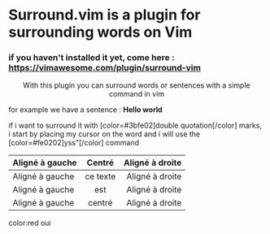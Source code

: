 # Surround.vim is a plugin for surrounding words on Vim

### if you haven't installed it yet, come here : https://vimawesome.com/plugin/surround-vim

<p style="text-align:center">With this plugin you can surround words or sentences with a simple command in vim</p>

for example we have a sentence : **Hello world** 

if i want to surround it with [color=#3bfe02]double quotation[/color] marks, i start by placing my cursor on the word and i will use the [color=#fe0202]yss"[/color] command

| Aligné à gauche  | Centré          | Aligné à droite |
| :--------------- |:---------------:| -----:|
| Aligné à gauche  |   ce texte        |  Aligné à droite |
| Aligné à gauche  | est             |   Aligné à droite |
| Aligné à gauche  | centré          |    Aligné à droite |

color:red oui
